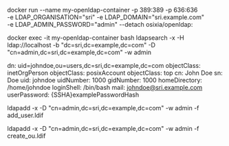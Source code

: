 docker run --name my-openldap-container -p 389:389 -p 636:636 \
-e LDAP_ORGANISATION="sri" -e LDAP_DOMAIN="sri.example.com" \
-e LDAP_ADMIN_PASSWORD="admin" --detach osixia/openldap:

docker exec -it my-openldap-container bash
ldapsearch -x -H ldap://localhost -b "dc=sri,dc=example,dc=com" -D "cn=admin,dc=sri,dc=example,dc=com" -w admin

dn: uid=johndoe,ou=users,dc=sri,dc=example,dc=com
objectClass: inetOrgPerson
objectClass: posixAccount
objectClass: top
cn: John Doe
sn: Doe
uid: johndoe
uidNumber: 1000
gidNumber: 1000
homeDirectory: /home/johndoe
loginShell: /bin/bash
mail: johndoe@sri.example.com
userPassword: {SSHA}examplePasswordHash

ldapadd -x -D "cn=admin,dc=sri,dc=example,dc=com" -w admin -f add_user.ldif

ldapadd -x -D "cn=admin,dc=sri,dc=example,dc=com" -w admin -f create_ou.ldif